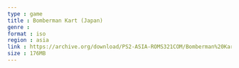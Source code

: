 ```yaml
---
type : game
title : Bomberman Kart (Japan)
genre : 
format : iso
region : asia
link : https://archive.org/download/PS2-ASIA-ROMS321COM/Bomberman%20Kart%20%28Japan%29.7z
size : 176MB
---
```

